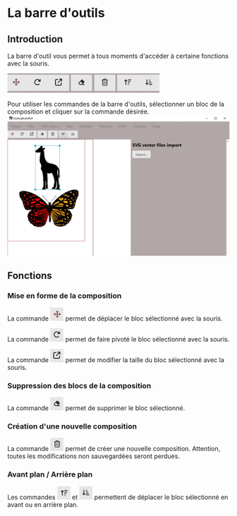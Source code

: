 # La barre d'outils

## Introduction
La barre d'outil vous permet à tous moments d'accéder à certaine fonctions avec la souris.

![image de la barre d'outils](IMG/toolbar.jpg)

Pour utiliser les commandes de la barre d'outils, sélectionner un bloc de la composition et cliquer sur la commande désirée.
![Image d'un bloc sélectionné](IMG/toolbarusage.jpg)

## Fonctions

### Mise en forme de la composition
La commande ![](IMG/toolbar_move.jpg) permet de déplacer le bloc sélectionné avec la souris.

La commande ![](IMG/toolbar_rotate.jpg) permet de faire pivoté le bloc sélectionné avec la souris.

La commande ![](IMG/toolbar_scale.jpg) permet de modifier la taille du bloc sélectionné avec la souris.

### Suppression des blocs de la composition
La commande ![](IMG/toolbar_delete.jpg) permet de supprimer le bloc sélectionné.

### Création d'une nouvelle composition
La commande ![](IMG/toolbar_newdoc.jpg) permet de créer une nouvelle composition. Attention, toutes les modifications non sauvegardées seront perdues.

### Avant plan / Arrière plan
Les commandes ![](IMG/toolbar_front.jpg) et ![](IMG/toolbar_back.jpg) permettent de déplacer le bloc sélectionné en avant ou en arrière plan.